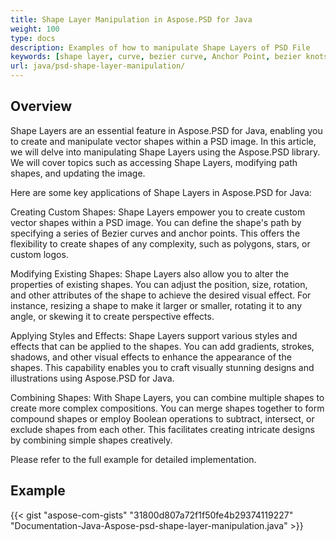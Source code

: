 ```yaml
---
title: Shape Layer Manipulation in Aspose.PSD for Java
weight: 100
type: docs
description: Examples of how to manipulate Shape Layers of PSD File
keywords: [shape layer, curve, bezier curve, Anchor Point, bezier knots, psd api, java, code sample]
url: java/psd-shape-layer-manipulation/
---
```


## **Overview**
Shape Layers are an essential feature in Aspose.PSD for Java, enabling you to create and manipulate vector shapes within a PSD image. In this article, we will delve into manipulating Shape Layers using the Aspose.PSD library. We will cover topics such as accessing Shape Layers, modifying path shapes, and updating the image.

Here are some key applications of Shape Layers in Aspose.PSD for Java:

Creating Custom Shapes: Shape Layers empower you to create custom vector shapes within a PSD image. You can define the shape's path by specifying a series of Bezier curves and anchor points. This offers the flexibility to create shapes of any complexity, such as polygons, stars, or custom logos.

Modifying Existing Shapes: Shape Layers also allow you to alter the properties of existing shapes. You can adjust the position, size, rotation, and other attributes of the shape to achieve the desired visual effect. For instance, resizing a shape to make it larger or smaller, rotating it to any angle, or skewing it to create perspective effects.

Applying Styles and Effects: Shape Layers support various styles and effects that can be applied to the shapes. You can add gradients, strokes, shadows, and other visual effects to enhance the appearance of the shapes. This capability enables you to craft visually stunning designs and illustrations using Aspose.PSD for Java.

Combining Shapes: With Shape Layers, you can combine multiple shapes to create more complex compositions. You can merge shapes together to form compound shapes or employ Boolean operations to subtract, intersect, or exclude shapes from each other. This facilitates creating intricate designs by combining simple shapes creatively.

Please refer to the full example for detailed implementation.

## **Example**
{{< gist "aspose-com-gists" "31800d807a72f1f50fe4b29374119227" "Documentation-Java-Aspose-psd-shape-layer-manipulation.java" >}}